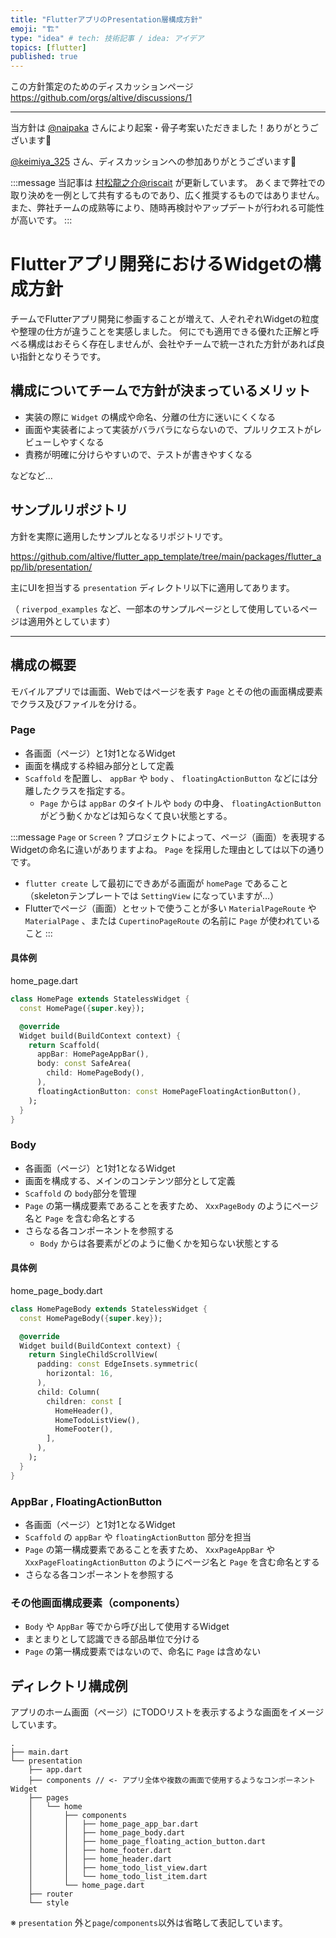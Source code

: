 ```yaml
---
title: "FlutterアプリのPresentation層構成方針"
emoji: "🏗"
type: "idea" # tech: 技術記事 / idea: アイデア
topics: [flutter]
published: true
---
```


この方針策定のためのディスカッションページ
https://github.com/orgs/altive/discussions/1

---

当方針は [@naipaka](https://zenn.dev/naipaka) さんにより起案・骨子考案いただきました！ありがとうございます👏

[@keimiya_325](https://twitter.com/keimiya_325) さん、ディスカッションへの参加ありがとうございます🙌

:::message
当記事は [村松龍之介@riscait](https://zenn.dev/riscait) が更新しています。
あくまで弊社での取り決めを一例として共有するものであり、広く推奨するものではありません。 また、弊社チームの成熟等により、随時再検討やアップデートが行われる可能性が高いです。
:::

# Flutterアプリ開発におけるWidgetの構成方針

チームでFlutterアプリ開発に参画することが増えて、人ぞれぞれWidgetの粒度や整理の仕方が違うことを実感しました。
何にでも適用できる優れた正解と呼べる構成はおそらく存在しませんが、会社やチームで統一された方針があれば良い指針となりそうです。

## 構成についてチームで方針が決まっているメリット

- 実装の際に `Widget` の構成や命名、分離の仕方に迷いにくくなる
- 画面や実装者によって実装がバラバラにならないので、プルリクエストがレビューしやすくなる
- 責務が明確に分けらやすいので、テストが書きやすくなる

などなど…

## サンプルリポジトリ
方針を実際に適用したサンプルとなるリポジトリです。

https://github.com/altive/flutter_app_template/tree/main/packages/flutter_app/lib/presentation/

主にUIを担当する `presentation` ディレクトリ以下に適用してあります。

（ `riverpod_examples` など、一部本のサンプルページとして使用しているページは適用外としています）

---

## 構成の概要

モバイルアプリでは画面、Webではページを表す `Page` とその他の画面構成要素でクラス及びファイルを分ける。

### Page
- 各画面（ページ）と1対1となるWidget
- 画面を構成する枠組み部分として定義
- `Scaffold` を配置し、 `appBar` や `body` 、 `floatingActionButton` などには分離したクラスを指定する。
    - `Page` からは `appBar` のタイトルや `body` の中身、 `floatingActionButton` がどう動くかなどは知らなくて良い状態とする。

:::message
`Page` or `Screen` ?
プロジェクトによって、ページ（画面）を表現するWidgetの命名に違いがありますよね。
`Page` を採用した理由としては以下の通りです。
- `flutter create` して最初にできあがる画面が `homePage` であること（skeletonテンプレートでは `SettingView` になっていますが…）
- Flutterでページ（画面）とセットで使うことが多い `MaterialPageRoute` や `MaterialPage` 、または `CupertinoPageRoute` の名前に `Page` が使われていること
:::

#### 具体例
home_page.dart
```dart
class HomePage extends StatelessWidget {
  const HomePage({super.key});

  @override
  Widget build(BuildContext context) {
    return Scaffold(
      appBar: HomePageAppBar(),
      body: const SafeArea(
        child: HomePageBody(),
      ),
      floatingActionButton: const HomePageFloatingActionButton(),
    );
  }
}
```

### Body
- 各画面（ページ）と1対1となるWidget
- 画面を構成する、メインのコンテンツ部分として定義
- `Scaffold` の `body`部分を管理
- `Page` の第一構成要素であることを表すため、 `XxxPageBody` のようにページ名と `Page` を含む命名とする
- さらなる各コンポーネントを参照する
  - `Body` からは各要素がどのように働くかを知らない状態とする

#### 具体例
home_page_body.dart
```dart
class HomePageBody extends StatelessWidget {
  const HomePageBody({super.key});

  @override
  Widget build(BuildContext context) {
    return SingleChildScrollView(
      padding: const EdgeInsets.symmetric(
        horizontal: 16,
      ),
      child: Column(
        children: const [
          HomeHeader(),
          HomeTodoListView(),
          HomeFooter(),
        ],
      ),
    );
  }
}
```

### AppBar , FloatingActionButton
- 各画面（ページ）と1対1となるWidget
- `Scaffold` の `appBar` や `floatingActionButton` 部分を担当
- `Page` の第一構成要素であることを表すため、 `XxxPageAppBar` や `XxxPageFloatingActionButton` のようにページ名と `Page` を含む命名とする
- さらなる各コンポーネントを参照する

### その他画面構成要素（components）
- `Body` や `AppBar` 等でから呼び出して使用するWidget
- まとまりとして認識できる部品単位で分ける
- `Page` の第一構成要素ではないので、命名に `Page` は含めない

## ディレクトリ構成例

アプリのホーム画面（ページ）にTODOリストを表示するような画面をイメージしています。

```
.
├── main.dart
└── presentation
    ├── app.dart
    ├── components // <- アプリ全体や複数の画面で使用するようなコンポーネントWidget
    ├── pages
    │   └── home
    │       ├── components
    │       │   ├── home_page_app_bar.dart
    │       │   ├── home_page_body.dart
    │       │   ├── home_page_floating_action_button.dart
    │       │   ├── home_footer.dart
    │       │   ├── home_header.dart
    │       │   ├── home_todo_list_view.dart
    │       │   └── home_todo_list_item.dart
    │       └── home_page.dart
    ├── router
    └── style
```

※ `presentation` 外と`page`/`components`以外は省略して表記しています。

